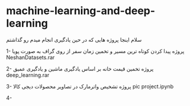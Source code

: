 # machine-learning-and-deep-learning
سلام 
اینجا پروژه هایی که در حین یادگیری انجام میدم رو گذاشتم


1- پروژه پیدا کردن کوتاه ترین مسیر و تخمین زمان سفر از روی گراف به صورت پویا NeshanDatasets.rar

2-  پروژه تخمین قیمت خانه بر اساس یادگیری ماشین و یادگیری عمیق deep_learning.rar

3- پروژه تشخیص واترمارک در تصاویر محصولات دیجی کالا  pic project.ipynb

4-
